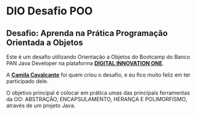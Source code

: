 <h1> DIO Desafio POO </h1>

<h2>Desafio: Aprenda na Prática Programação Orientada a Objetos</h2>

<p>Este é um desafio utilizando Orientação a Objetos do Bootcamp do Banco PAN Java Developer na plataforma <strong><a href="https://web.digitalinnovation.one/">DIGITAL INNOVATION ONE</a></strong>.</p> 

<p>A <strong><a href="https://github.com/cami-la">Camila Cavalcante</a></strong> foi quem criou o desafio, e eu fico muito feliz em ter participado dele.</p>

<p>O objetivo principal é colocar em prática umas das principais ferramentas da OO: ABSTRAÇÃO, ENCAPSULAMENTO, HERANÇA E POLIMORFISMO, através de um projeto Java.</p>
